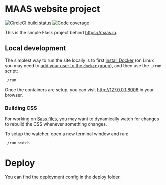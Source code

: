 MAAS website project
===

[![CircleCI build status](https://circleci.com/gh/canonical-web-and-design/maas.io.svg?style=shield)](https://circleci.com/gh/canonical-web-and-design/maas.io)
[![Code coverage](https://codecov.io/gh/canonical-web-and-design/maas.io/branch/master/graph/badge.svg)](https://codecov.io/gh/canonical-web-and-design/maas.io)

This is the simple Flask project behind <https://maas.io>.

## Local development

The simplest way to run the site locally is to first [install Docker](https://docs.docker.com/engine/installation/) (on Linux you may need to [add your user to the `docker` group](https://docs.docker.com/engine/installation/linux/linux-postinstall/)), and then use the `./run` script:

``` bash
./run
```

Once the containers are setup, you can visit <http://127.0.0.1:8006> in your browser.

### Building CSS

For working on [Sass files](_sass), you may want to dynamically watch for changes to rebuild the CSS whenever something changes.

To setup the watcher, open a new terminal window and run:

``` bash
./run watch
```

# Deploy
You can find the deployment config in the deploy folder.
